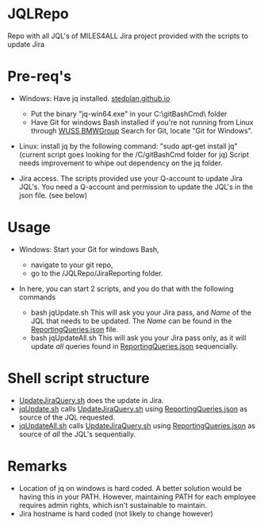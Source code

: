 # JQLRepo
Repo with all JQL's of MILES4ALL Jira project provided with the scripts to update Jira

# Pre-req's
* Windows: Have jq installed.  [stedolan.github.io](https://stedolan.github.io/jq/download/)
  - Put the binary "jq-win64.exe" in your C:\gitBashCmd\ folder
  - Have Git for windows Bash installed if you're not running from Linux through [WUSS BMWGroup](https://wuss.bmwgroup.net/) Search for Git, locate "Git for Windows". 

* Linux: install jq by the following command: "sudo apt-get install jq" (current script goes looking for the /C/gitBashCmd folder for jq)
Script needs improvement to whipe out dependency on the jq folder.

* Jira access. The scripts provided use your Q-account to update Jira JQL's.
You need a Q-account and permission to update the JQL's in the json file. (see below)

# Usage
* Windows: Start your Git for windows Bash, 
  - navigate to your git repo, 
  - go to the /JQLRepo/JiraReporting folder. 

* In here, you can start 2 scripts, and you do that with the following commands 
  - bash jqUpdate.sh
This will ask you your Jira pass, and *Name* of the JQL that needs to be updated. The *Name* can be found in the [ReportingQueries.json](./JiraReporting/ReportingQueries.json) file. 
  - bash jqUpdateAll.sh
This will ask you your Jira pass only, as it will update *all* queries found in [ReportingQueries.json](./JiraReporting/ReportingQueries.json) sequencially. 

# Shell script structure
* [UpdateJiraQuery.sh](./JiraReporting/UpdateJiraQuery.sh) does the update in Jira.
* [jqUpdate.sh](./JiraReporting/jqUpdate.sh) calls [UpdateJiraQuery.sh](./JiraReporting/UpdateJiraQuery.sh) using [ReportingQueries.json](./JiraReporting/ReportingQueries.json) as source of the JQL requested.
* [jqUpdateAll.sh](./JiraReporting/jqUpdateAll.sh) calls [UpdateJiraQuery.sh](./JiraReporting/UpdateJiraQuery.sh) using [ReportingQueries.json](./JiraReporting/ReportingQueries.json) as source of *all* the JQL's sequentially.

# Remarks
* Location of jq on windows is hard coded. A better solution would be having this in your PATH. 
However, maintaining PATH for each employee requires admin rights, which isn't sustainable to maintain. 
* Jira hostname is hard coded (not likely to change however)
